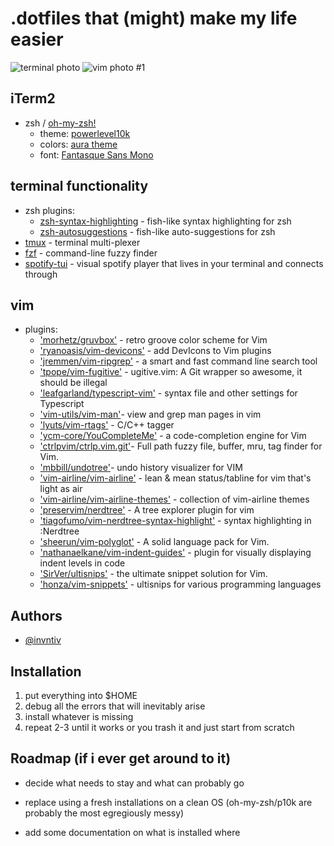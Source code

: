 
# .dotfiles that (might) make my life easier
  
![terminal photo](https://imgur.com/a/3fOjNRD)
 ![vim photo #1](https://i.imgur.com/H1QLKFq.png)

## iTerm2
- zsh / [oh-my-zsh!](https://github.com/ohmyzsh/ohmyzsh)
    - theme: [powerlevel10k](https://github.com/romkatv/powerlevel10k)
    - colors: [aura theme](https://github.com/daltonmenezes/aura-theme)
    - font: [Fantasque Sans Mono](https://github.com/belluzj/fantasque-sans)

## terminal functionality
- zsh plugins:
     - [zsh-syntax-highlighting](https://github.com/zsh-users/zsh-syntax-highlighting) - fish-like syntax highlighting for zsh
    - [zsh-autosuggestions](https://github.com/zsh-users/zsh-autosuggestions) - fish-like auto-suggestions for zsh
- [tmux](https://github.com/tmux/tmux/wiki) - terminal multi-plexer
- [fzf](https://github.com/junegunn/fzf) -  command-line fuzzy finder
- [spotify-tui](https://github.com/Rigellute/spotify-tui) - visual spotify player that lives in your terminal and connects through  

## vim
- plugins:
    - ['morhetz/gruvbox'](https://github.com/morhetz/gruvbox) - retro groove color scheme for Vim
    - ['ryanoasis/vim-devicons'](https://github.com/ryanoasis/vim-devicons) - add DevIcons to Vim plugins
    - ['jremmen/vim-ripgrep'](https://github.com/jremmen/vim-ripgrep) - a smart and fast command line search tool
    - ['tpope/vim-fugitive'](https://github.com/tpop/vim-fugitive) - ugitive.vim: A Git wrapper so awesome, it should be illegal
    - ['leafgarland/typescript-vim'](https://github.com/leafgarland/typescript-vim) - syntax file and other settings for Typescript
    - ['vim-utils/vim-man'](https://github.com/vim-utils/vim-man)- view and grep man pages in vim
    - ['lyuts/vim-rtags'](https://github.com/lyuts/vim-rtags) - C/C++ tagger
    - ['ycm-core/YouCompleteMe'](https://github.com/ycm-core/YouCompleteMe.git) - a code-completion engine for Vim
    - ['ctrlpvim/ctrlp.vim.git'](https://github.com/ctrlpvim/ctrlp.vim.git')- Full path fuzzy file, buffer, mru, tag finder for Vim.
    - ['mbbill/undotree'](https://github.com/mbbill/undotree)- undo history visualizer for VIM
    - ['vim-airline/vim-airline'](https://github.com/vim-airline/vim-airline) - lean & mean status/tabline for vim that's light as air
    - ['vim-airline/vim-airline-themes'](https://github.com/vim-airline/vim-airline-themes) - collection of vim-airline themes
    - ['preservim/nerdtree'](https://github.com/preservim/nerdtree) - A tree explorer plugin for vim
    - ['tiagofumo/vim-nerdtree-syntax-highlight'](https://github.com/tiagofumo/vim-nerdtree-syntax-highlight) - syntax highlighting in :Nerdtree
    - ['sheerun/vim-polyglot'](https://github.com/sheerun/vim-polyglot) - A solid language pack for Vim.
    - ['nathanaelkane/vim-indent-guides'](https://github.com/nathanaelkane/vim-indent-guides) -  plugin for visually displaying indent levels in code
    - ['SirVer/ultisnips'](https://github.com/SirVer/ultisnips) - the ultimate snippet solution for Vim.
    - ['honza/vim-snippets'](https://github.com/honza/vim-snippets) - ultisnips for various programming languages



## Authors

- [@invntiv](https://www.github.com/invntiv)


## Installation

1. put everything into $HOME
2. debug all the errors that will inevitably arise
3. install whatever is missing
4. repeat 2-3 until it works or you trash it and just start from scratch

    
## Roadmap (if i ever get around to it)
- decide what needs to stay and what can probably go

- replace using a fresh installations on a clean OS (oh-my-zsh/p10k are probably the most egregiously messy)

- add some documentation on what is installed where
